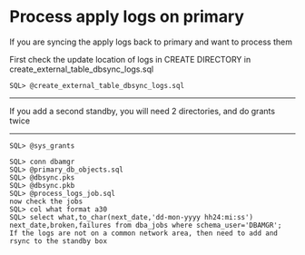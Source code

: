 # Process apply logs on primary

If you are syncing the apply logs back to primary and want to process them

First check the update location of logs in CREATE DIRECTORY in create_external_table_dbsync_logs.sql

    SQL> @create_external_table_dbsync_logs.sql

*************
If you add a second standby, you will need 2 directories, and do grants twice
************

    SQL> @sys_grants
 
    SQL> conn dbamgr
    SQL> @primary_db_objects.sql
    SQL> @dbsync.pks
    SQL> @dbsync.pkb
    SQL> @process_logs_job.sql
    now check the jobs
    SQL> col what format a30
    SQL> select what,to_char(next_date,'dd-mon-yyyy hh24:mi:ss') next_date,broken,failures from dba_jobs where schema_user='DBAMGR';
    If the logs are not on a common network area, then need to add and rsync to the standby box
